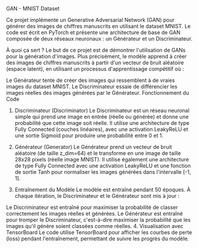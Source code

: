 GAN - MNIST Dataset

Ce projet implémente un Generative Adversarial Network (GAN) pour générer des images de chiffres manuscrits en utilisant le dataset MNIST. Le code est écrit en PyTorch et présente une architecture de base de GAN composée de deux réseaux neuronaux : un Générateur et un Discriminateur.

À quoi ça sert ?
Le but de ce projet est de démontrer l'utilisation de GANs pour la génération d'images. Plus précisément, le modèle apprend à créer des images de chiffres manuscrits à partir d'un vecteur de bruit aléatoire (espace latent), en utilisant un processus d'apprentissage compétitif où :

Le Générateur tente de créer des images qui ressemblent à de vraies images du dataset MNIST.
Le Discriminateur essaie de différencier les images réelles des images générées par le Générateur.
Fonctionnement du Code
1. Discriminateur (Discriminator)
Le Discriminateur est un réseau neuronal simple qui prend une image en entrée (réelle ou générée) et donne une probabilité que cette image soit réelle. Il utilise une architecture de type Fully Connected (couches linéaires), avec une activation LeakyReLU et une sortie Sigmoid pour produire une probabilité entre 0 et 1.

2. Générateur (Generator)
Le Générateur prend un vecteur de bruit aléatoire (de taille z_dim=64) et le transforme en une image de taille 28x28 pixels (réelle image MNIST). Il utilise également une architecture de type Fully Connected avec une activation LeakyReLU et une fonction de sortie Tanh pour normaliser les images générées dans l'intervalle [-1, 1].

3. Entraînement du Modèle
Le modèle est entraîné pendant 50 époques. À chaque itération, le Discriminateur et le Générateur sont mis à jour :

Le Discriminateur est entraîné pour maximiser la probabilité de classer correctement les images réelles et générées.
Le Générateur est entraîné pour tromper le Discriminateur, c'est-à-dire maximiser la probabilité que les images qu'il génère soient classées comme réelles.
4. Visualisation avec TensorBoard
Le code utilise TensorBoard pour afficher les courbes de perte (loss) pendant l'entraînement, permettant de suivre les progrès du modèle.
